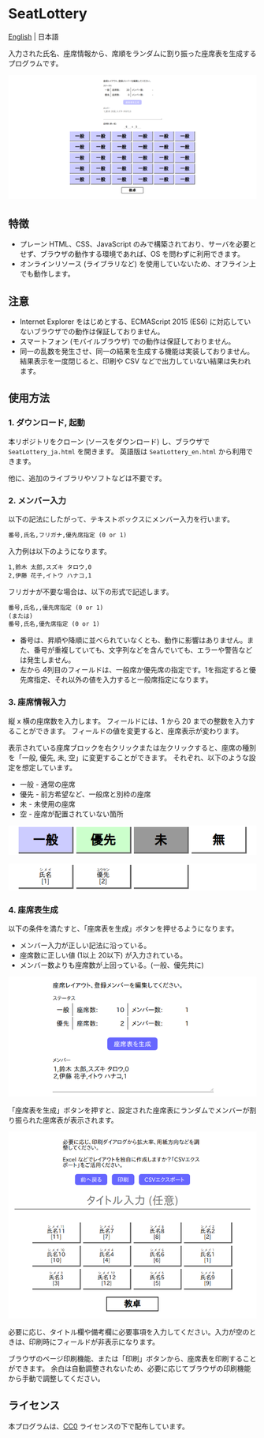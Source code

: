 # SeatLottery

[English](./README.md) | 日本語

入力された氏名、座席情報から、席順をランダムに割り振った座席表を生成するプログラムです。

![Screen - Top](./doc/screen-ja-1-top.png)

## 特徴

* プレーン HTML、CSS、JavaScript のみで構築されており、サーバを必要とせず、ブラウザの動作する環境であれば、OS を問わずに利用できます。
* オンラインリソース (ライブラリなど) を使用していないため、オフライン上でも動作します。

## 注意

* Internet Explorer をはじめとする、ECMAScript 2015 (ES6) に対応していないブラウザでの動作は保証しておりません。
* スマートフォン (モバイルブラウザ) での動作は保証しておりません。
* 同一の乱数を発生させ、同一の結果を生成する機能は実装しておりません。結果表示を一度閉じると、印刷や CSV などで出力していない結果は失われます。

## 使用方法

### 1. ダウンロード, 起動

本リポジトリをクローン (ソースをダウンロード) し、ブラウザで `SeatLottery_ja.html` を開きます。
英語版は `SeatLottery_en.html` から利用できます。

他に、追加のライブラリやソフトなどは不要です。

### 2. メンバー入力

以下の記法にしたがって、テキストボックスにメンバー入力を行います。

```txt
番号,氏名,フリガナ,優先席指定 (0 or 1)
```

入力例は以下のようになります。

```txt
1,鈴木 太郎,スズキ タロウ,0
2,伊藤 花子,イトウ ハナコ,1
```

フリガナが不要な場合は、以下の形式で記述します。

```txt
番号,氏名,,優先席指定 (0 or 1)
(または)
番号,氏名,優先席指定 (0 or 1)
```

* 番号は、昇順や降順に並べられていなくとも、動作に影響はありません。また、番号が重複していても、文字列などを含んでいても、エラーや警告などは発生しません。
* 左から 4列目のフィールドは、一般席か優先席の指定です。1を指定すると優先席指定、それ以外の値を入力すると一般席指定になります。

### 3. 座席情報入力

縦 x 横の座席数を入力します。
フィールドには、1 から 20 までの整数を入力することができます。
フィールドの値を変更すると、座席表示が変わります。

表示されている座席ブロックを右クリックまたは左クリックすると、座席の種別を「一般, 優先, 未, 空」に変更することができます。
それぞれ、以下のような設定を想定しています。

* 一般 - 通常の座席
* 優先 - 前方希望など、一般席と別枠の座席
* 未 - 未使用の座席
* 空 - 座席が配置されていない箇所

![Screen - Seat sample (edit)](./doc/screen-ja-2-seatedit.png)

![Screen - Seat sample (result)](./doc/screen-ja-3-seatsample.png)

### 4. 座席表生成

以下の条件を満たすと、「座席表を生成」ボタンを押せるようになります。

* メンバー入力が正しい記法に沿っている。
* 座席数に正しい値 (1以上 20以下) が入力されている。
* メンバー数よりも座席数が上回っている。(一般、優先共に)

![Screen - Seat table generate](./doc/screen-ja-4-generate.png)

「座席表を生成」ボタンを押すと、設定された座席表にランダムでメンバーが割り振られた座席表が表示されます。

![Screen - Result](./doc/screen-ja-5-result.png)

必要に応じ、タイトル欄や備考欄に必要事項を入力してください。入力が空のときは、印刷時にフィールドが非表示になります。

ブラウザのページ印刷機能、または「印刷」ボタンから、座席表を印刷することができます。
余白は自動調整されないため、必要に応じてブラウザの印刷機能から手動で調整してください。

## ライセンス

本プログラムは、[CC0](./LICENSE) ライセンスの下で配布しています。

